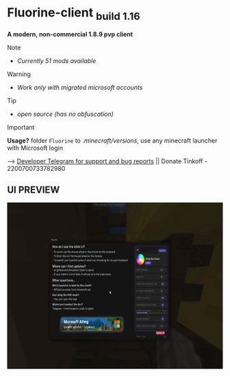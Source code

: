 # Fluorine-client  <sub>build 1.16</sub>

**A modern, non-commercial 1.8.9 pvp client**


> [!NOTE]
> - *Currently 51 mods available*

> [!WARNING]
> - *Work only with migrated microsoft accounts*

> [!TIP]
> - *open source (has no obfuscation)*

 > [!IMPORTANT]
 > **Usage?** folder `Fluorine` to *.minecraft/versions*, use any minecraft launcher with Microsoft login

--> [Developer Telegram for support and bug reports](https://t.me/tivyakovv) || Donate Tinkoff - 2200700733782980

## UI PREVIEW

<p><img align="left" alt="GIF" src="https://github.com/tivyakovv/Fluorine-client-1.16/blob/main/2024-06-25%2017-53-49.gif" width="690" height="388" /></p>

